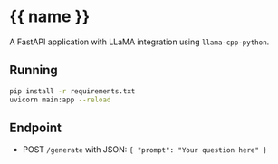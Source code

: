 # {{ name }}

A FastAPI application with LLaMA integration using `llama-cpp-python`.

## Running

```bash
pip install -r requirements.txt
uvicorn main:app --reload
```

## Endpoint

- POST `/generate` with JSON: `{ "prompt": "Your question here" }`
